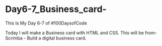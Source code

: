 # Day6-7_Business_card-

This Is My Day 6-7 of  #100DaysofCode

Today I will make a Business card with HTML and CSS.
This will be from-
Scrimba - Build a digital business card.
